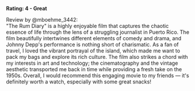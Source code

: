 **Rating: 4 - Great**  

Review by @mboehme_3442:  
"The Rum Diary" is a highly enjoyable film that captures the chaotic essence of life through the lens of a struggling journalist in Puerto Rico. The film beautifully intertwines different elements of comedy and drama, and Johnny Depp's performance is nothing short of charismatic. As a fan of travel, I loved the vibrant portrayal of the island, which made me want to pack my bags and explore its rich culture. The film also strikes a chord with my interests in art and technology; the cinematography and the vintage aesthetic transported me back in time while providing a fresh take on the 1950s. Overall, I would recommend this engaging movie to my friends — it's definitely worth a watch, especially with some great snacks!